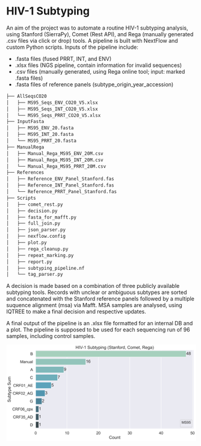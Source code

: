 # HIV-1 Subtyping

An aim of the project was to automate a routine HIV-1 subtyping analysis, using Stanford (SierraPy), Comet (Rest API), and Rega (manually generated .csv files via click or drop) tools. A pipeline is built with NextFlow and custom Python scripts. Inputs of the pipeline include:

- .fasta files (fused PRRT, INT, and ENV)
- .xlsx files (NGS pipeline, contain information for invalid sequences)
- .csv files (manually generated, using Rega online tool; input: marked .fasta files)
- .fasta files of reference panels (subtype_origin_year_accession)
  
```sh
├── AllSeqsCO20
│   ├── MS95_Seqs_ENV_CO20_V5.xlsx
│   ├── MS95_Seqs_INT_CO20_V5.xlsx
│   └── MS95_Seqs_PRRT_CO20_V5.xlsx
├── InputFasta
│   ├── MS95_ENV_20.fasta
│   ├── MS95_INT_20.fasta
│   └── MS95_PRRT_20.fasta
├── ManualRega
│   ├── Manual_Rega_MS95_ENV_20M.csv
│   ├── Manual_Rega_MS95_INT_20M.csv
│   └── Manual_Rega_MS95_PRRT_20M.csv
├── References
│   ├── Reference_ENV_Panel_Stanford.fas
│   ├── Reference_INT_Panel_Stanford.fas
│   └── Reference_PRRT_Panel_Stanford.fas
├── Scripts
│   ├── comet_rest.py
│   ├── decision.py
│   ├── fasta_for_mafft.py
│   ├── full_join.py
│   ├── json_parser.py
│   ├── nexflow.config
│   ├── plot.py
│   ├── rega_cleanup.py
│   ├── repeat_marking.py
│   ├── report.py
│   ├── subtyping_pipeline.nf
│   └── tag_parser.py
```

A decision is made based on a combination of three publicly available subtyping tools. Records with unclear or ambiguous subtypes are sorted and concatenated with the Stanford reference panels followed by a multiple suquence alignment (msa) via Mafft. MSA samples are analysed, using IQTREE to make a final decision and respective updates.

A final output of the pipeline is an .xlsx file formatted for an internal DB and a plot. The pipeline is supposed to be used for each sequencing run of 96 samples, including control samples. 

![Plot](Documentation/images/MS95_subtype_counts.png)